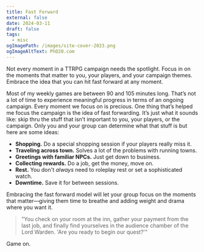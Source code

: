 ```yaml
---
title: Fast Forward
external: false
date: 2024-03-11
draft: false
tags:
  - misc
ogImagePath: /images/site-cover-2023.png
ogImageAltText: PhD20.com
---
```


Not every moment in a TTRPG campaign needs the spotlight. Focus in on the moments that matter to you, your players, and your campaign themes. Embrace the idea that you can hit fast forward at any moment. 

Most of my weekly games are between 90 and 105 minutes long. That’s not a lot of time to experience meaningful progress in terms of an ongoing campaign. Every moment we focus on is precious. One thing that’s helped me focus the campaign is the idea of fast forwarding. It’s just what it sounds like: skip thru the stuff that isn’t important to you, your players, or the campaign. Only you and your group can determine what that stuff is but here are some ideas:

- **Shopping.** Do a special shopping session if your players really miss it.
- **Traveling across town.** Solves a lot of the problems with running towns.
- **Greetings with familiar NPCs.** Just get down to business.
- **Collecting rewards.** Do a job, get the money, move on. 
- **Rest.** You don't *always* need to roleplay rest or set a sophisticated watch. 
- **Downtime.** Save it for between sessions. 

Embracing the fast forward model will let your group focus on the moments that matter—giving them time to breathe and adding weight and drama where you want it. 

> "You check on your room at the inn, gather your payment from the last job, and finally find yourselves in the audience chamber of the Lord Warden. 'Are you ready to begin our quest?'"

Game on.